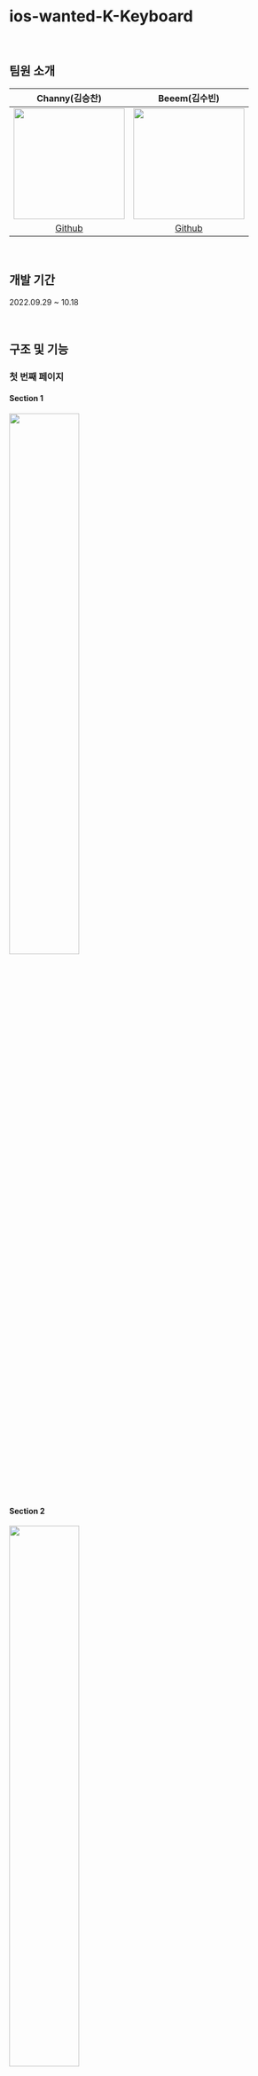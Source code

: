 # ios-wanted-K-Keyboard

</br>

## 팀원  소개

|Channy(김승찬)|Beeem(김수빈)|
|:---:|:---:|
|<img src="https://user-images.githubusercontent.com/31722496/194575712-36002fac-9426-40cb-8adf-c5898be1114d.png" width="200" height="200"/>|<img src="https://user-images.githubusercontent.com/31722496/192567901-5f1ede08-e89e-4adf-b987-2af47ec2d1a3.png" width="200" height="200"/>|
|[Github](https://github.com/seungchann)|[Github](https://github.com/skyqnaqna)|

</br>

## 개발 기간

2022.09.29 ~ 10.18

</br>

## 구조 및 기능

### 첫 번째 페이지

#### Section 1

<img width=50% src="https://user-images.githubusercontent.com/31722496/194596960-b53ca3a8-1039-4c75-ae37-7a4abfecafea.png">


#### Section 2


<img width=50% src="https://user-images.githubusercontent.com/31722496/194597945-06704c7d-95dd-401c-aab0-d97da247af53.jpeg">


#### Section 3

<img width=50% src="https://user-images.githubusercontent.com/31722496/194597952-df4dec3a-5871-4509-b754-1fa6c39b1051.jpeg">

- 메인 기능
	- 4번째 Section Cell 생성
	- UIStackView를 사용하여 이모티콘과 관련 UILabel을 표현

- 고민한 부분
	- 이모티콘 Label과 하단 Label을 하나의 수직 스택 뷰에 담을 때, 어떻게 spacing을 다르게 할 수 있을까?
		```swift
			stackView.spacing = 0
  	    	stackView.setCustomSpacing(8, after: emoji)
		```
	- `setCustomSpacing(_:, after: )` 메서드로 원하는 지점에 spacing을 다르게 설정할 수 있다.

#### Section 4

<img width=50% src="https://user-images.githubusercontent.com/31722496/194597955-9fc7f86e-b3ab-4827-a19d-0346d8e23735.jpeg">

- 메인 기능
	- 5번째 Section Cell 생성
	- 구매 리뷰 개수와 안내 문구는 `UITableHeaderFooterView`로 구현
	- 프로필과 리뷰는 하나의 `UITableCell`
	- 리뷰의 작성자명과 내용은 `CommentView`라는 `UIView` 객체로 구성
- 고민한 부분
	- 해결한 부분
		- `CommentView`가 셀 밖으로 벗어나거나 배경 크기가 0이 되는 현상
			```swift
			commentView.widthAnchor.constraint(lessThanOrEqualToConstant: contentView.frame.width - 108)
			```
		- widthAnchor를 설정하여 셀 밖으로 벗어나지 않도록 해결
	- 해결해야하는 부분
		- Label과 Button에 설정한 TitleLabel의 위치를 동일하게 맞추기
			- Button 내에서 Label의 위치를 조정할 방법 찾기

#### Section5 & FirstFooterView

<img width=50% src="https://user-images.githubusercontent.com/31722496/194597961-2ffff7ac-e9eb-46c6-9f99-62d3b0763b3b.jpeg">

- 메인 기능
	- 구매하기 버튼 클릭 시 `PopupViewController`로 이동하여 팝업창 표시
	- 텍스트 작성 후 등록 버튼 누르면 구매 리뷰에 내용 추가 및 리뷰 수 증가
- 고민한 부분
	- 해결한 부분

    |해결 전|해결 후|
	|:---:|:---:|
    |<img src=https://user-images.githubusercontent.com/31722496/194598565-3d6a349f-2cf6-4c6e-821d-bac1930b5ca6.png width=300px>|<img src=https://user-images.githubusercontent.com/31722496/194598579-41cb3334-b9b0-4229-abcc-e534b99ede19.png width=300px>|

	- 텍스트 작성할 때 키보드가 화면 아래 영역을 가리는 현상
	```swift
	@objc func keyboardWillShow(notification: NSNotification) {
		guard let keyboardSize = (notification.userInfo?[UIResponder.keyboardFrameEndUserInfoKey] as? NSValue)?.cgRectValue else { return }

		self.view.frame.origin.y = 0 - keyboardSize.height
	}

	@objc func keyboardWillHide(notification: NSNotification) {
		self.view.frame.origin.y = 0
	}
	```
	- 키보드가 올라오면 키보드 높이만큼 뷰를 올려준다. [(출처)](https://fluffy.es/move-view-when-keyboard-is-shown/)
	- 해결해야하는 부분
		- 리뷰 작성하면 뷰를 더 올려서 방금 작성한 리뷰가 보이게 하기


#### PopupViewController

<img width=50% src="https://user-images.githubusercontent.com/31722496/194598419-ddc54ead-ba97-4dbe-b1c4-f2010c2d99b1.png">

- 메인 기능
	- 팝업창 표시
	- Delegate 패턴을 적용하여 버튼 누르면 `PopupViewController`를 닫고 텍스트 입력란 활성화
- 고민한 부분
	- 해결한 부분
		- 팝업뷰에서 첫 번째 화면으로 돌아가서 `FirstFooterView`를 텍스트 입력란으로 어떻게 바꿀까?
		- Delegate 패턴을 사용하여 `PopupView`에서는 버튼이 눌리면 해야할 일을 `PopupViewController`에게 시키고, `PopupViewController`는 `FirstViewController`에게 시키도록 하여 해결했다.
<img width=100% src="https://user-images.githubusercontent.com/31722496/194602559-d76afe12-94f6-4115-b94a-505091914709.svg">

```swift
	extension PopupViewController: PopupViewDelegate {
		func buyAndUseButtonPressed() {
			self.delegate?.activateTextField()
			self.dismiss(animated: true)
		}
	}
```
- 텍스트 입력란은 hidden 상태에서 !hidden 상태로 바뀌면서 보이게 된다.
```swift
	func updateConstraints() {
		[gemImage, gemCount, gemPrice, buyButton].forEach { $0.isHidden = true }
		[inputBar, saveButton].forEach { $0.isHidden = false }
		...
	}
```
- 해결해야하는 부분
	- Delegate 패턴 외에 다른 방법은 없는가?
	- 텍스트 입력란을 hidden 방식말고 기존 컴포넌트를 지우면서 생성하는 방식 고려해보기


</br>
</br>
</br>

### 두 번째 페이지



#### Keyboard

- 한글 조합 로직과 다이어그램
	- 고민한 부분
		- 조합을 어떤 방식으로 할 것인지가 가장 큰 고민이었다.
		- 처음엔 한글의 모든 자음과 모음의 조합으로 생각해서 너무 복잡했다.
		- 그래서 초성, 중성, 종성과의 조합으로 생각해봤고, 아래와 같은 로직을 떠올렸다.

<img width=100% src="https://user-images.githubusercontent.com/31722496/194602542-164fb272-0cc8-4cd3-9259-ac710aaf9838.svg">
<img width=100% src="https://user-images.githubusercontent.com/31722496/194602547-ba09b800-2f47-4ba9-b97b-efc708646908.svg">
<img width=100% src="https://user-images.githubusercontent.com/31722496/194602551-9ded94c3-18d9-40d0-bd24-3d48ce99b250.svg">
<img width=100% src="https://user-images.githubusercontent.com/31722496/194602556-eae84d5d-fc8a-4146-8e03-0a08682828a0.svg">

- `KoreanData`에서 유니코드 조합을 위해 각 초성, 중성, 종성에 대한 유니코드 값을 딕셔너리에 저장한다.
- stack에 들어있는 문자와 state 정보를 받아 `letter` 함수에서 한글 유니코드를 조합한 결과를 반환한다.
	```swift
		private static let unicodeBase = 44032
		private static let initialNum = 588
		private static let medialNum = 28

		static func letter(_ stack: [String], _ state: Int) -> String {
			var unicodeValue = unicodeBase

			switch stack.count {
			case 2:
				unicodeValue += initialConsonant[stack[0]]! * initialNum + medialVowel[stack[1]]! * medialNum
			case 3:
				if state == 0b11010 {
					unicodeValue += initialConsonant[stack[0]]! * initialNum + medialVowel[stack[1]]! * medialNum + finalConsonant[stack[2]]!
				} else {
					unicodeValue += initialConsonant[stack[0]]! * initialNum + medialVowel[stack[1] + stack[2]]! * medialNum
				}
			case 4:
				if state == 0b11011 {
					unicodeValue += initialConsonant[stack[0]]! * initialNum + medialVowel[stack[1]]! * medialNum + finalConsonant[stack[2] + stack[3]]!
				} else {
					unicodeValue += initialConsonant[stack[0]]! * initialNum + medialVowel[stack[1] + stack[2]]! * medialNum + finalConsonant[stack[3]]!
				}
			case 5:
				unicodeValue += initialConsonant[stack[0]]! * initialNum + medialVowel[stack[1] + stack[2]]! * medialNum + finalConsonant[stack[3] + stack[4]]!
			default:
				return stack.isEmpty ? "" : stack[0]
			}

			return String(UnicodeScalar(unicodeValue)!)
		}
	```
	- `KorKeyboardView`에서는 stack에 현재 조합할 글자를 담고 state 변수는 글자의 상태를 나타낸다.
	- `KorKeyboardView`에 있는 letter 변수는 `KoreaData`의 `letter`함수에 stack과 state를 전달하여 조합된 글자를 받아오는 변수다.
	```swift
		var letter: String { return KoreanData.letter(stack, state) }
	```
	- 키보드 자판을 입력하면 자음인지 모음인지에 따라 조합이 가능한지 확인하여 상태를 전이시키고 텍스트 입력 객체에 이전 상태(글자)를 지우고 현재 상태(글자)를 반영한다.
	```swift
	extension KorKeyboardView {
    @objc func korButtonPressed(_ sender: UIButton) {
        print(sender.currentTitle!)
        let char = sender.currentTitle!

        if KoreanData.vowel.contains(char) {
            switch state {
            case 0:
                delegate?.insertCharacter(char)
            case 0b10000:
                stack.append(char)
                state |= (1 << 3)
                delegate?.deleteCharacterBeforeCursor()
                delegate?.insertCharacter(letter)
            case 0b11000:
                if KoreanData.medialVowel[stack.last! + char] != nil {
                    stack.append(char)
                    state |= (1 << 2)
                    delegate?.deleteCharacterBeforeCursor()
                    delegate?.insertCharacter(letter)
                } else {
                    stack.removeAll()
                    state = 0
                    delegate?.insertCharacter(char)
                }
				...
	```
	- 글자를 지우는 로직은 stack의 가장 마지막 요소를 지우고 state를 바꿔준 후 텍스트 입력 객체에 반영한다.
	```swift
	    @objc func deletePressed() {
			if stack.isEmpty {
				delegate?.deleteCharacterBeforeCursor()
			} else {
				stack.removeLast()

				for i in 0 ..< 5 {
					if (state & (1 << i)) != 0 {
						state ^= (1 << i)
						break
					}
				}

				delegate?.deleteCharacterBeforeCursor()
				delegate?.insertCharacter(letter)
			}
			
			if self.isShiftPressed == true {
				shiftPressed()
			}
		}
	```
	- 스페이스 바는 stack을 비우거나 텍스트 입력 객체에 공백을 삽입한다.



</br>

### 세 번째 페이지

#### 키보드 자주 쓰는 말

#### 키보드 단축키

- 사진 첨부
- 메인 기능
	- `ShortcutData`에 6개의 단축키를 저장했으며, 짧게 누르면 현재 단축키를 입력하고 길게 누르면 단축키 선택창이 나타난다.
- 고민한 부분
	- 해결된 부분
		- 키보드의 `shortcutButton`을 선택한 단축키로 업데이트 하는 부분에서 문제가 많았다.
		- `KeyboardViewController`가 아닌 `KorKeyboardView`에서 업데이트를 하려고 해서 계속 문제가 발생했고, MVC구조를 다시 생각해서 `KeyboardViewController`에서 업데이트 할 수 있도록 Delegate 패턴을 사용해서 해결했다.
<img width=100% src="https://user-images.githubusercontent.com/31722496/194602561-b6998938-f0fc-4213-bf39-afb6efa589ff.svg">

- 해결해야하는 부분
	- 현재 `shortcutButton`을 길게 누르면 단축키 선택 화면이 나타나고, 단축키 중 하나를 선택해야지만 화면이 사라진다.
	- 이 방식을 개선하여 길게 누르는 동안에만 화면에 나타나게 하거나, 다른 영역을 눌렀을 때 사라지도록 개선해야 한다.



</br>


## 앱에서 기여한 부분

### Channy
- 첫 번째 페이지
	- 1, 2, 3 Section
- 두 번째 페이지
	- Shift 기능
	- next keyboard 버튼
- 세 번째 화면
	- 자주 쓰는 말 기능


### Beeem
- 첫 번째 페이지 
	- 4, 5 Section, PopupView
- 두 번째 페이지
	- 한글 조합
- 세 번째 화면
	- 단축키 기능

</br>
</br>

